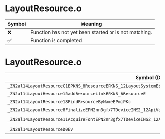 # LayoutResource.o
| Symbol | Meaning 
| ------------- | ------------- 
| :x: | Function has not yet been started or is not matching. 
| :white_check_mark: | Function is completed. 


# LayoutResource.o
| Symbol (Demangled) | Symbol (Mangled) | Decompiled? |
| ------------- |  ------------- | ------------- |
| `_ZN2al14LayoutResourceC1EPKNS_8ResourceEPKNS_12LayoutSystemEb` | `al::LayoutResource::LayoutResource(al::Resource const*,al::LayoutSystem const*,bool)` | :white_check_mark: |
| `_ZN2al14LayoutResource15addResourceLinkEPKNS_8ResourceE` | `al::LayoutResource::addResourceLink(al::Resource const*)` | :white_check_mark: |
| `_ZN2al14LayoutResource18FindResourceByNameEPmjPKc` | `al::LayoutResource::FindResourceByName(unsigned long *,unsigned int,char const*)` | :white_check_mark: |
| `_ZN2al14LayoutResource8FinalizeEPN2nn3gfx7TDeviceINS2_12ApiVariationINS2_7ApiTypeILi4EEENS2_10ApiVersionILi8EEEEEEE` | `al::LayoutResource::Finalize(nn::gfx::TDevice<nn::gfx::ApiVariation<nn::gfx::ApiType<4>,nn::gfx::ApiVersion<8>>> *)` | :white_check_mark: |
| `_ZN2al14LayoutResource11AcquireFontEPN2nn3gfx7TDeviceINS2_12ApiVariationINS2_7ApiTypeILi4EEENS2_10ApiVersionILi8EEEEEEEPKc` | `al::LayoutResource::AcquireFont(nn::gfx::TDevice<nn::gfx::ApiVariation<nn::gfx::ApiType<4>,nn::gfx::ApiVersion<8>>> *,char const*)` | :white_check_mark: |
| `_ZN2al14LayoutResourceD0Ev` | `al::LayoutResource::~LayoutResource()` | :white_check_mark: |
